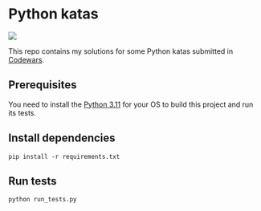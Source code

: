 # Python katas

![](https://www.codewars.com/users/besterboris/badges/micro)

This repo contains my solutions for some Python katas submitted in [Codewars](https://www.codewars.com).

## Prerequisites

You need to install the [Python 3.11](https://www.python.org/) for your OS to build this project and run its tests.

## Install dependencies

```shell
pip install -r requirements.txt
```

## Run tests

```shell
python run_tests.py
```

